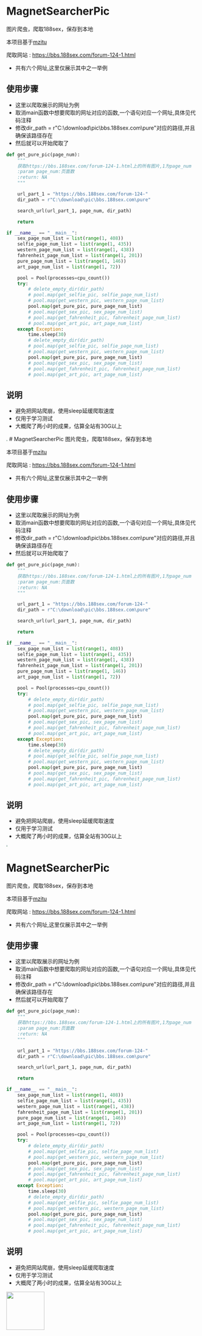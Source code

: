 # MagnetSearcherPic
图片爬虫，爬取188sex，保存到本地

本项目基于[mzitu](https://github.com/chenjiandongx/mzitu) 

爬取网站 : https://bbs.188sex.com/forum-124-1.html
* 共有六个网址,这里仅展示其中之一举例

## 使用步骤
* 这里以爬取展示的网址为例
* 取消main函数中想要爬取的网址对应的函数,一个语句对应一个网址,具体见代码注释
* 修改dir_path = r"C:\download\pic\bbs.188sex.com\pure"对应的路径,并且确保该路径存在
* 然后就可以开始爬取了

```python
def get_pure_pic(page_num):
    """
    获取https://bbs.188sex.com/forum-124-1.html上的所有图片,1为page_num
    :param page_num:页面数
    :return: NA
    """

    url_part_1 = "https://bbs.188sex.com/forum-124-"
    dir_path = r"C:\download\pic\bbs.188sex.com\pure"

    search_url(url_part_1, page_num, dir_path)

    return

if __name__ == "__main__":
    sex_page_num_list = list(range(1, 408))
    selfie_page_num_list = list(range(1, 435))
    western_page_num_list = list(range(1, 438))
    fahrenheit_page_num_list = list(range(1, 201))
    pure_page_num_list = list(range(1, 146))
    art_page_num_list = list(range(1, 72))

    pool = Pool(processes=cpu_count())
    try:
        # delete_empty_dir(dir_path)
        # pool.map(get_selfie_pic, selfie_page_num_list)
        # pool.map(get_western_pic, western_page_num_list)
        pool.map(get_pure_pic, pure_page_num_list)
        # pool.map(get_sex_pic, sex_page_num_list)
        # pool.map(get_fahrenheit_pic, fahrenheit_page_num_list)
        # pool.map(get_art_pic, art_page_num_list)
    except Exception:
        time.sleep(30)
        # delete_empty_dir(dir_path)
        # pool.map(get_selfie_pic, selfie_page_num_list)
        # pool.map(get_western_pic, western_page_num_list)
        pool.map(get_pure_pic, pure_page_num_list)
        # pool.map(get_sex_pic, sex_page_num_list)
        # pool.map(get_fahrenheit_pic, fahrenheit_page_num_list)
        # pool.map(get_art_pic, art_page_num_list)
```

## 说明

* 避免把网站爬崩，使用sleep延缓爬取速度
* 仅用于学习测试
* 大概爬了两小时的成果，估算全站有30G以上
<img src="img.png" style="zoom:20%;" />
# MagnetSearcherPic
图片爬虫，爬取188sex，保存到本地

本项目基于[mzitu](https://github.com/chenjiandongx/mzitu) 

爬取网站 : https://bbs.188sex.com/forum-124-1.html
* 共有六个网址,这里仅展示其中之一举例

## 使用步骤
* 这里以爬取展示的网址为例
* 取消main函数中想要爬取的网址对应的函数,一个语句对应一个网址,具体见代码注释
* 修改dir_path = r"C:\download\pic\bbs.188sex.com\pure"对应的路径,并且确保该路径存在
* 然后就可以开始爬取了

```python
def get_pure_pic(page_num):
    """
    获取https://bbs.188sex.com/forum-124-1.html上的所有图片,1为page_num
    :param page_num:页面数
    :return: NA
    """

    url_part_1 = "https://bbs.188sex.com/forum-124-"
    dir_path = r"C:\download\pic\bbs.188sex.com\pure"

    search_url(url_part_1, page_num, dir_path)

    return

if __name__ == "__main__":
    sex_page_num_list = list(range(1, 408))
    selfie_page_num_list = list(range(1, 435))
    western_page_num_list = list(range(1, 438))
    fahrenheit_page_num_list = list(range(1, 201))
    pure_page_num_list = list(range(1, 146))
    art_page_num_list = list(range(1, 72))

    pool = Pool(processes=cpu_count())
    try:
        # delete_empty_dir(dir_path)
        # pool.map(get_selfie_pic, selfie_page_num_list)
        # pool.map(get_western_pic, western_page_num_list)
        pool.map(get_pure_pic, pure_page_num_list)
        # pool.map(get_sex_pic, sex_page_num_list)
        # pool.map(get_fahrenheit_pic, fahrenheit_page_num_list)
        # pool.map(get_art_pic, art_page_num_list)
    except Exception:
        time.sleep(30)
        # delete_empty_dir(dir_path)
        # pool.map(get_selfie_pic, selfie_page_num_list)
        # pool.map(get_western_pic, western_page_num_list)
        pool.map(get_pure_pic, pure_page_num_list)
        # pool.map(get_sex_pic, sex_page_num_list)
        # pool.map(get_fahrenheit_pic, fahrenheit_page_num_list)
        # pool.map(get_art_pic, art_page_num_list)
```

## 说明

* 避免把网站爬崩，使用sleep延缓爬取速度
* 仅用于学习测试
* 大概爬了两小时的成果，估算全站有30G以上
<img src="img.png" style="zoom:20%;" />

# MagnetSearcherPic
图片爬虫，爬取188sex，保存到本地

本项目基于[mzitu](https://github.com/chenjiandongx/mzitu) 

爬取网站 : https://bbs.188sex.com/forum-124-1.html
* 共有六个网址,这里仅展示其中之一举例

## 使用步骤
* 这里以爬取展示的网址为例
* 取消main函数中想要爬取的网址对应的函数,一个语句对应一个网址,具体见代码注释
* 修改dir_path = r"C:\download\pic\bbs.188sex.com\pure"对应的路径,并且确保该路径存在
* 然后就可以开始爬取了

```python
def get_pure_pic(page_num):
    """
    获取https://bbs.188sex.com/forum-124-1.html上的所有图片,1为page_num
    :param page_num:页面数
    :return: NA
    """

    url_part_1 = "https://bbs.188sex.com/forum-124-"
    dir_path = r"C:\download\pic\bbs.188sex.com\pure"

    search_url(url_part_1, page_num, dir_path)

    return

if __name__ == "__main__":
    sex_page_num_list = list(range(1, 408))
    selfie_page_num_list = list(range(1, 435))
    western_page_num_list = list(range(1, 438))
    fahrenheit_page_num_list = list(range(1, 201))
    pure_page_num_list = list(range(1, 146))
    art_page_num_list = list(range(1, 72))

    pool = Pool(processes=cpu_count())
    try:
        # delete_empty_dir(dir_path)
        # pool.map(get_selfie_pic, selfie_page_num_list)
        # pool.map(get_western_pic, western_page_num_list)
        pool.map(get_pure_pic, pure_page_num_list)
        # pool.map(get_sex_pic, sex_page_num_list)
        # pool.map(get_fahrenheit_pic, fahrenheit_page_num_list)
        # pool.map(get_art_pic, art_page_num_list)
    except Exception:
        time.sleep(30)
        # delete_empty_dir(dir_path)
        # pool.map(get_selfie_pic, selfie_page_num_list)
        # pool.map(get_western_pic, western_page_num_list)
        pool.map(get_pure_pic, pure_page_num_list)
        # pool.map(get_sex_pic, sex_page_num_list)
        # pool.map(get_fahrenheit_pic, fahrenheit_page_num_list)
        # pool.map(get_art_pic, art_page_num_list)
```

## 说明

* 避免把网站爬崩，使用sleep延缓爬取速度
* 仅用于学习测试
* 大概爬了两小时的成果，估算全站有30G以上
<img src="img.png" width="100px">
